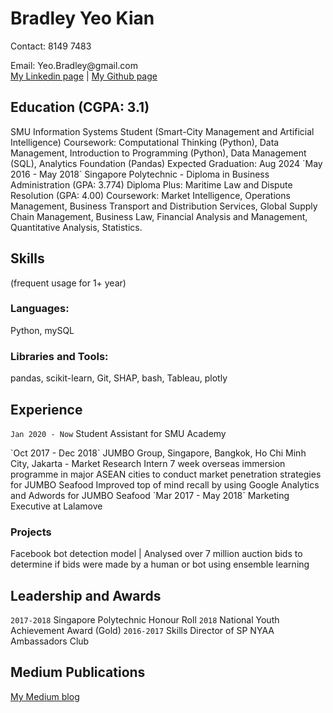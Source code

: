 # Bradley Yeo Kian

Contact: 8149 7483
</div>
Email: Yeo.Bradley@gmail.com
<div id="webaddress">
<a href=https://www.linkedin.com/in/bradleyyeokian>My Linkedin page</a>
| <a href="https://github.com/BradleyYeo">My Github page</a>
</div>


## Education (CGPA: 3.1)
</div>
SMU Information Systems Student (Smart-City Management and Artificial Intelligence)
</div>
Coursework: Computational Thinking (Python),  Data Management,  
Introduction to Programming (Python), Data Management (SQL), Analytics Foundation (Pandas)
</div>
Expected Graduation: Aug 2024
</div>
`May 2016 - May 2018`
Singapore Polytechnic - Diploma in Business Administration (GPA: 3.774)
Diploma Plus: Maritime Law and Dispute Resolution (GPA: 4.00)
Coursework:  Market Intelligence, Operations Management, Business Transport and Distribution Services, Global Supply Chain Management, Business Law, Financial Analysis and Management, Quantitative Analysis, Statistics.

## Skills
(frequent usage for 1+ year)
### Languages:  
Python, mySQL
### Libraries and Tools:
pandas, scikit-learn, Git, SHAP, bash, Tableau, plotly

## Experience
`Jan 2020 - Now`
Student Assistant for SMU Academy
</div>
`Oct 2017 - Dec 2018`
JUMBO Group, Singapore, Bangkok, Ho Chi Minh City, Jakarta - Market Research Intern
  7 week overseas immersion programme in major ASEAN cities to conduct market penetration strategies for JUMBO Seafood
  Improved top of mind recall by using Google Analytics and Adwords for JUMBO Seafood
</div>
`Mar 2017 - May 2018`
Marketing Executive at Lalamove

### Projects

Facebook bot detection model | Analysed over 7 million auction bids to determine if bids were made by a human or bot using ensemble learning

## Leadership and Awards
`2017-2018`
Singapore Polytechnic Honour Roll 
`2018`
National Youth Achievement Award (Gold)
`2016-2017`
Skills Director of SP NYAA Ambassadors Club

## Medium Publications
<a href=medium.com/@bradleyyeo>My Medium blog</a>

<!-- ### Footer

Last updated: Jan 2021 -->


